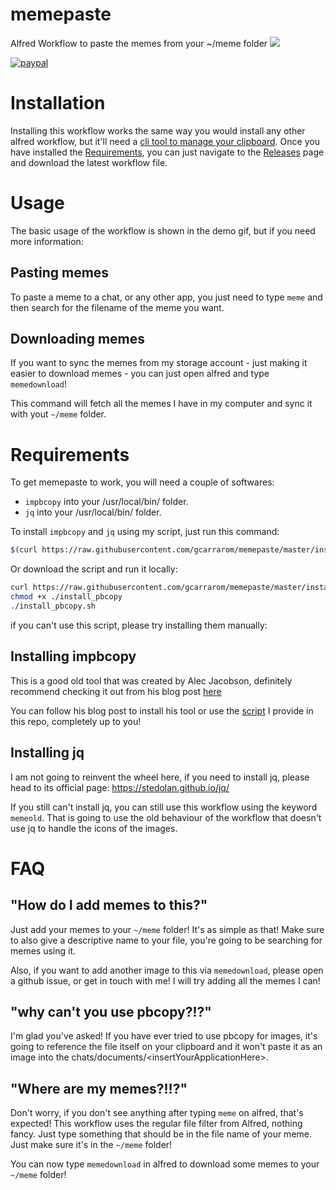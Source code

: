 # memepaste
Alfred Workflow to paste the memes from your ~/meme folder
![](demov3.gif)

[![paypal](https://www.paypalobjects.com/en_US/i/btn/btn_donateCC_LG.gif)](https://paypal.me/guicarraro)

# Installation
Installing this workflow works the same way you would install any other alfred workflow, but it'll need a [cli tool to manage your clipboard](#installing-impbcopy).
Once you have installed the [Requirements](#requirements), you can just navigate to the [Releases](https://github.com/gcarrarom/memepaste/releases) page and download the latest workflow file.

# Usage
The basic usage of the workflow is shown in the demo gif, but if you need more information:
## Pasting memes
To paste a meme to a chat, or any other app, you just need to type `meme` and then search for the filename of the meme you want. 
## Downloading memes
If you want to sync the memes from my storage account - just making it easier to download memes - you can just open alfred and type `memedownload`!

This command will fetch all the memes I have in my computer and sync it with yout `~/meme` folder. 
# Requirements

To get memepaste to work, you will need a couple of softwares:
* `impbcopy` into your /usr/local/bin/ folder. 
* `jq` into your /usr/local/bin/ folder.

To install `impbcopy` and `jq` using my script, just run this command:
```bash
$(curl https://raw.githubusercontent.com/gcarrarom/memepaste/master/install_pbcopy.sh)
```
Or download the script and run it locally:
```bash
curl https://raw.githubusercontent.com/gcarrarom/memepaste/master/install_pbcopy.sh --output install_pbcopy.sh
chmod +x ./install_pbcopy
./install_pbcopy.sh
```

if you can't use this script, please try installing them manually:
## Installing impbcopy
This is a good old tool that was created by Alec Jacobson, definitely recommend checking it out from his blog post [here](https://www.alecjacobson.com/weblog/?p=3816)

You can follow his blog post to install his tool or use the [script](install_pbcopy.sh) I provide in this repo, completely up to you!

## Installing jq
I am not going to reinvent the wheel here, if you need to install jq, please head to its official page: 
https://stedolan.github.io/jq/

If you still can't install jq, you can still use this workflow using the keyword `memeold`. That is going to use the old behaviour of the workflow that doesn't use jq to handle the icons of the images.

# FAQ

## "How do I add memes to this?"
Just add your memes to your `~/meme` folder! It's as simple as that! Make sure to also give a descriptive name to your file, you're going to be searching for memes using it.

Also, if you want to add another image to this via `memedownload`, please open a github issue, or get in touch with me! I will try adding all the memes I can!

## "why can't you use pbcopy?!?"
I'm glad you've asked! If you have ever tried to use pbcopy for images, it's going to reference the file itself on your clipboard and it won't paste it as an image into the chats/documents/\<insertYourApplicationHere>.

## "Where are my memes?!!?"
Don't worry, if you don't see anything after typing `meme` on alfred, that's expected! This workflow uses the regular file filter from Alfred, nothing fancy. Just type something that should be in the file name of your meme. Just make sure it's in the `~/meme` folder!

You can now type `memedownload` in alfred to download some memes to your `~/meme` folder!
